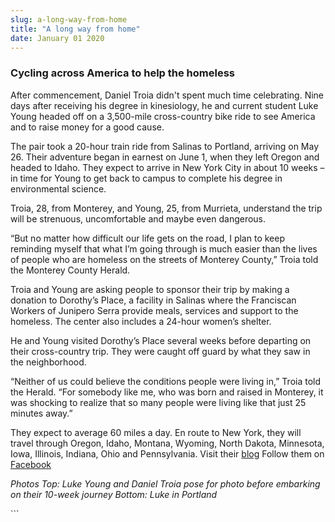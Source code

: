 ```yaml
---
slug: a-long-way-from-home
title: "A long way from home"
date: January 01 2020
---
```


 
<h3>Cycling across America to help the homeless</h3>
<p>
  After commencement, Daniel Troia didn't spent much time celebrating. Nine days
  after receiving his degree in kinesiology, he and current student Luke Young
  headed off on a 3,500-mile cross-country bike ride to see America and to raise
  money for a good cause.
</p>
<p>
  The pair took a 20-hour train ride from Salinas to Portland, arriving on May
  26. Their adventure began in earnest on June 1, when they left Oregon and
  headed to Idaho. They expect to arrive in New York City in about 10 weeks – in
  time for Young to get back to campus to complete his degree in environmental
  science.
</p>
<p>
  Troia, 28, from Monterey, and Young, 25, from Murrieta, understand the trip
  will be strenuous, uncomfortable and maybe even dangerous.
</p>
<p>
  “But no matter how difficult our life gets on the road, I plan to keep
  reminding myself that what I’m going through is much easier than the lives of
  people who are homeless on the streets of Monterey County,” Troia told the
  Monterey County Herald.
</p>
<p>
  Troia and Young are asking people to sponsor their trip by making a donation
  to Dorothy’s Place, a facility in Salinas where the Franciscan Workers of
  Junipero Serra provide meals, services and support to the homeless. The center
  also includes a 24-hour women’s shelter.
</p>
<p>
  He and Young visited Dorothy’s Place several weeks before departing on their
  cross-country trip. They were caught off guard by what they saw in the
  neighborhood.
</p>
<p>
  “Neither of us could believe the conditions people were living in,” Troia told
  the Herald. “For somebody like me, who was born and raised in Monterey, it was
  shocking to realize that so many people were living like that just 25 minutes
  away.”
</p>
<p>
  They expect to average 60 miles a day. En route to New York, they will travel
  through Oregon, Idaho, Montana, Wyoming, North Dakota, Minnesota, Iowa,
  Illinois, Indiana, Ohio and Pennsylvania. Visit their
  <a href="https://alongwayfromhome2014.weebly.com">blog</a> Follow them on
  <a href="https://Facebook.com/alongwayfromhome2014">Facebook</a>
</p>
<p>
  <em
    >Photos Top: Luke Young and Daniel Troia pose for photo before embarking on
    their 10-week journey Bottom: Luke in Portland</em
  >
</p>
```
